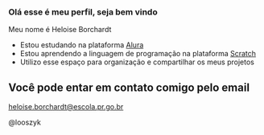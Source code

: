 ### Olá esse é meu perfil, seja bem vindo

Meu nome é Heloise Borchardt
- Estou estudando na plataforma [Alura](https://www.alura.com.br/)
- Estou aprendendo a linguagem de programação na plataforma [Scratch](https://scratch.mit.edu/)
- Utilizo esse espaço para organização e compartilhar os meus projetos 

## Você pode entar em contato comigo pelo email

heloise.borchardt@escola.pr.go.br

@looszyk


